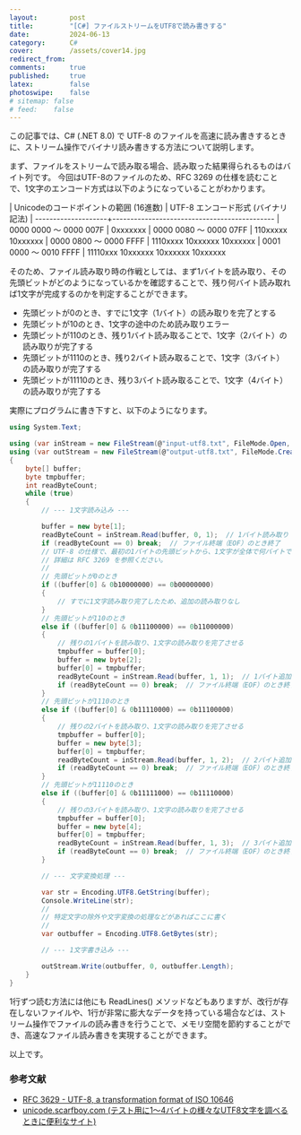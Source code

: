 ```yaml
---
layout:        post
title:         "[C#] ファイルストリームをUTF8で読み書きする"
date:          2024-06-13
category:      C#
cover:         /assets/cover14.jpg
redirect_from:
comments:      true
published:     true
latex:         false
photoswipe:    false
# sitemap: false
# feed:    false
---
```


この記事では、C# (.NET 8.0) で UTF-8 のファイルを高速に読み書きするときに、ストリーム操作でバイナリ読み書きする方法について説明します。

まず、ファイルをストリームで読み取る場合、読み取った結果得られるものはバイト列です。
今回はUTF-8のファイルのため、RFC 3269 の仕様を読むことで、1文字のエンコード方式は以下のようになっていることがわかります。

| Unicodeのコードポイントの範囲 (16進数) | UTF-8 エンコード形式 (バイナリ記法)
| --------------------+---------------------------------------------
| 0000 0000 〜 0000 007F | 0xxxxxxx
| 0000 0080 〜 0000 07FF | 110xxxxx 10xxxxxx
| 0000 0800 〜 0000 FFFF | 1110xxxx 10xxxxxx 10xxxxxx
| 0001 0000 〜 0010 FFFF | 11110xxx 10xxxxxx 10xxxxxx 10xxxxxx

そのため、ファイル読み取り時の作戦としては、まず1バイトを読み取り、その先頭ビットがどのようになっているかを確認することで、残り何バイト読み取れば1文字が完成するのかを判定することができます。

- 先頭ビットが0のとき、すでに1文字（1バイト）の読み取りを完了とする
- 先頭ビットが10のとき、1文字の途中のため読み取りエラー
- 先頭ビットが110のとき、残り1バイト読み取ることで、1文字（2バイト）の読み取りが完了する
- 先頭ビットが1110のとき、残り2バイト読み取ることで、1文字（3バイト）の読み取りが完了する
- 先頭ビットが11110のとき、残り3バイト読み取ることで、1文字（4バイト）の読み取りが完了する

実際にプログラムに書き下すと、以下のようになります。

```csharp
using System.Text;

using (var inStream = new FileStream(@"input-utf8.txt", FileMode.Open, FileAccess.Read))
using (var outStream = new FileStream(@"output-utf8.txt", FileMode.Create, FileAccess.Write))
{
    byte[] buffer;
    byte tmpbuffer;
    int readByteCount;
    while (true)
    {
        // --- 1文字読み込み ---

        buffer = new byte[1];
        readByteCount = inStream.Read(buffer, 0, 1);  // 1バイト読み取り
        if (readByteCount == 0) break;  // ファイル終端（EOF）のとき終了
        // UTF-8 の仕様で、最初の1バイトの先頭ビットから、1文字が全体で何バイトで構成されているかが判定できる。
        // 詳細は RFC 3269 を参照ください。
        //
        // 先頭ビットが0のとき
        if ((buffer[0] & 0b10000000) == 0b00000000)
        {
            // すでに1文字読み取り完了したため、追加の読み取りなし
        }
        // 先頭ビットが110のとき
        else if ((buffer[0] & 0b11100000) == 0b11000000)
        {
            // 残りの1バイトを読み取り、1文字の読み取りを完了させる
            tmpbuffer = buffer[0];
            buffer = new byte[2];
            buffer[0] = tmpbuffer;
            readByteCount = inStream.Read(buffer, 1, 1);  // 1バイト追加読み取り
            if (readByteCount == 0) break;  // ファイル終端（EOF）のとき終了
        }
        // 先頭ビットが1110のとき
        else if ((buffer[0] & 0b11110000) == 0b11100000)
        {
            // 残りの2バイトを読み取り、1文字の読み取りを完了させる
            tmpbuffer = buffer[0];
            buffer = new byte[3];
            buffer[0] = tmpbuffer;
            readByteCount = inStream.Read(buffer, 1, 2);  // 2バイト追加読み取り
            if (readByteCount == 0) break;  // ファイル終端（EOF）のとき終了
        }
        // 先頭ビットが11110のとき
        else if ((buffer[0] & 0b11111000) == 0b11110000)
        {
            // 残りの3バイトを読み取り、1文字の読み取りを完了させる
            tmpbuffer = buffer[0];
            buffer = new byte[4];
            buffer[0] = tmpbuffer;
            readByteCount = inStream.Read(buffer, 1, 3);  // 3バイト追加読み取り
            if (readByteCount == 0) break;  // ファイル終端（EOF）のとき終了
        }

        // --- 文字変換処理 ---

        var str = Encoding.UTF8.GetString(buffer);
        Console.WriteLine(str);
        //
        // 特定文字の除外や文字変換の処理などがあればここに書く
        //
        var outbuffer = Encoding.UTF8.GetBytes(str);

        // --- 1文字書き込み ---

        outStream.Write(outbuffer, 0, outbuffer.Length);
    }
}
```

1行ずつ読む方法には他にも ReadLines() メソッドなどもありますが、改行が存在しないファイルや、1行が非常に膨大なデータを持っている場合などは、ストリーム操作でファイルの読み書きを行うことで、メモリ空間を節約することができ、高速なファイル読み書きを実現することができます。

以上です。

### 参考文献

- [RFC 3629 - UTF-8, a transformation format of ISO 10646](https://datatracker.ietf.org/doc/html/rfc3629)
- [unicode.scarfboy.com (テスト用に1〜4バイトの様々なUTF8文字を調べるときに便利なサイト)](https://unicode.scarfboy.com/)
